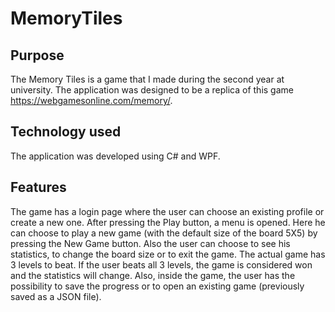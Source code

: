 # MemoryTiles
## Purpose

The Memory Tiles is a game that I made during the second year at university. The application was designed to be a replica of this game https://webgamesonline.com/memory/.

## Technology used

The application was developed using C# and WPF.

## Features

The game has a login page where the user can choose an existing profile or create a new one. After pressing the Play button, a menu is opened. Here he can choose to play a new game (with the default size of the board 5X5) by pressing the New Game button. Also the user can choose to see his statistics, to change the board size or to exit the game. The actual game has 3 levels to beat. If the user beats all 3 levels, the game is considered won and the statistics will change. Also, inside the game, the user has the possibility to save the progress or to open an existing game (previously saved as a JSON file).
